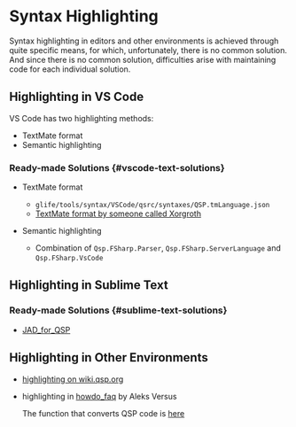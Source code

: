 

# Syntax Highlighting

Syntax highlighting in editors and other environments is achieved through quite specific means, for which, unfortunately, there is no common solution. And since there is no common solution, difficulties arise with maintaining code for each individual solution.

<!-- todo: write about QGen -->

## Highlighting in VS Code

VS Code has two highlighting methods:

* TextMate format
* Semantic highlighting

<!-- todo: describe working principle -->

### Ready-made Solutions {#vscode-text-solutions}

* TextMate format
  * `glife/tools/syntax/VSCode/qsrc/syntaxes/QSP.tmLanguage.json`
  * [TextMate format by someone called Xorgroth](https://gitlab.com/kevinsmartstfg/girl-life/-/raw/master/tools/syntax/VSCode/qsrc/syntaxes/QSP.tmLanguage.json)

* Semantic highlighting
  * Combination of `Qsp.FSharp.Parser`, `Qsp.FSharp.ServerLanguage` and `Qsp.FSharp.VsCode`

## Highlighting in Sublime Text

### Ready-made Solutions {#sublime-text-solutions}

* [JAD_for_QSP](https://github.com/AleksVersus/JAD_for_QSP/blob/master/QSP.sublime-package/qsp.sublime-syntax)

## Highlighting in Other Environments

* [highlighting on wiki.qsp.org](https://wiki.qsp.org/lib/plugins/syntaxhighlighter3/sxh3/scripts/shBrushQsp.js)
* highlighting in [howdo_faq](https://github.com/AleksVersus/howdo_faq) by Aleks Versus

  The function that converts QSP code is [here](https://github.com/AleksVersus/howdo_faq/blob/7aea086c17ac34171f785f2ef3fc500dc132af6b/res/%5Bconverters%5D/nodes.py#L1204-L1271)